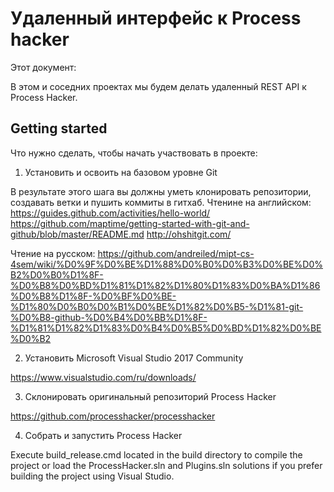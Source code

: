 # Удаленный интерфейс к Process hacker

Этот документ:

В этом и соседних проектах мы будем делать удаленный REST API к Process Hacker.

## Getting started

Что нужно сделать, чтобы начать участвовать в проекте:

1. Установить и освоить на базовом уровне Git

В результате этого шага вы должны уметь клонировать репозитории, создавать ветки и пушить коммиты в гитхаб. Чтенине на английском:
https://guides.github.com/activities/hello-world/
https://github.com/maptime/getting-started-with-git-and-github/blob/master/README.md
http://ohshitgit.com/

Чтение на русском:
https://github.com/andreiled/mipt-cs-4sem/wiki/%D0%9F%D0%BE%D1%88%D0%B0%D0%B3%D0%BE%D0%B2%D0%B0%D1%8F-%D0%B8%D0%BD%D1%81%D1%82%D1%80%D1%83%D0%BA%D1%86%D0%B8%D1%8F-%D0%BF%D0%BE-%D1%80%D0%B0%D0%B1%D0%BE%D1%82%D0%B5-%D1%81-git-%D0%B8-github-%D0%B4%D0%BB%D1%8F-%D1%81%D1%82%D1%83%D0%B4%D0%B5%D0%BD%D1%82%D0%BE%D0%B2

2. Установить Microsoft Visual Studio 2017 Community

https://www.visualstudio.com/ru/downloads/

3. Склонировать оригинальный репозиторий Process Hacker

https://github.com/processhacker/processhacker

4. Собрать и запустить Process Hacker

Execute build_release.cmd located in the build directory to compile the project or load the ProcessHacker.sln and Plugins.sln solutions if you prefer building the project using Visual Studio.
